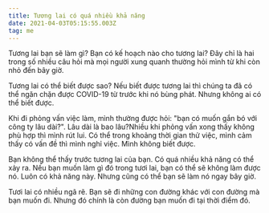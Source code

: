 ```yaml
---
title: Tương lai có quá nhiều khả năng
date: 2021-04-03T05:15:55.003Z
tag: me
---
```

Tương lai bạn sẽ làm gì? Bạn có kế hoạch nào cho tương lai? Đây chỉ là hai trong số nhiều câu hỏi mà mọi người xung quanh thường hỏi mình từ khi còn nhỏ đến bây giờ. 

Tương lai có thể biết được sao? Nếu biết được tương lai thì chúng ta đã có thể ngăn chặn được COVID-19 từ trước khi nó bùng phát. Nhưng không ai có thể biết được.

Khi đi phỏng vấn việc làm, mình thường được hỏi: "bạn có muốn gắn bó với công ty lâu dài?". Lâu dài là bao lâu?Nhiều khi phỏng vấn xong thấy không phù hợp thì mình rút lui. Có thể trong khoảng thời gian thử việc, mình cảm thấy có vấn đề thì mình nghỉ việc. Mình không biết được.

Bạn không thể thấy trước tương lai của bạn. Có quá nhiều khả năng có thể xảy ra. Nếu bạn muốn làm gì đó trong tươi lai, bạn có thể sẽ không làm được nó. Luôn có khả năng này. Nhưng cũng có thể bạn sẽ làm nó ngay bây giờ. 

Tươi lai có nhiều ngã rẽ. Bạn sẽ đi những con đường khác với con đường mà bạn muốn đi. Nhưng đó chính là còn đường bạn muốn đi tại thời điểm đó.